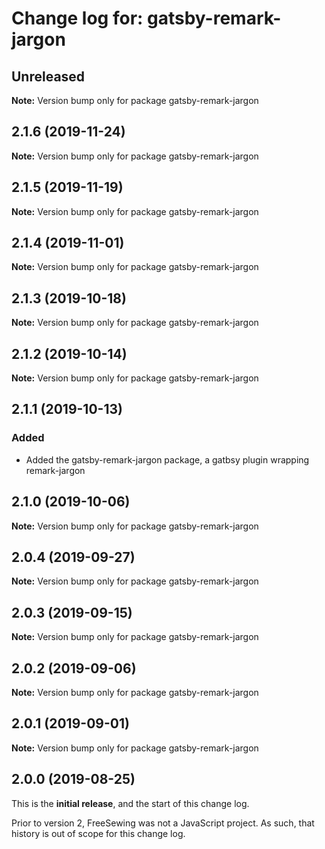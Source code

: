 # Change log for: gatsby-remark-jargon


## Unreleased

**Note:** Version bump only for package gatsby-remark-jargon


## 2.1.6 (2019-11-24)

**Note:** Version bump only for package gatsby-remark-jargon


## 2.1.5 (2019-11-19)

**Note:** Version bump only for package gatsby-remark-jargon


## 2.1.4 (2019-11-01)

**Note:** Version bump only for package gatsby-remark-jargon


## 2.1.3 (2019-10-18)

**Note:** Version bump only for package gatsby-remark-jargon


## 2.1.2 (2019-10-14)

**Note:** Version bump only for package gatsby-remark-jargon


## 2.1.1 (2019-10-13)

### Added

 - Added the gatsby-remark-jargon package, a gatbsy plugin wrapping remark-jargon
## 2.1.0 (2019-10-06)

**Note:** Version bump only for package gatsby-remark-jargon


## 2.0.4 (2019-09-27)

**Note:** Version bump only for package gatsby-remark-jargon


## 2.0.3 (2019-09-15)

**Note:** Version bump only for package gatsby-remark-jargon


## 2.0.2 (2019-09-06)

**Note:** Version bump only for package gatsby-remark-jargon


## 2.0.1 (2019-09-01)

**Note:** Version bump only for package gatsby-remark-jargon




## 2.0.0 (2019-08-25)

This is the **initial release**, and the start of this change log.

Prior to version 2, FreeSewing was not a JavaScript project.
As such, that history is out of scope for this change log.
